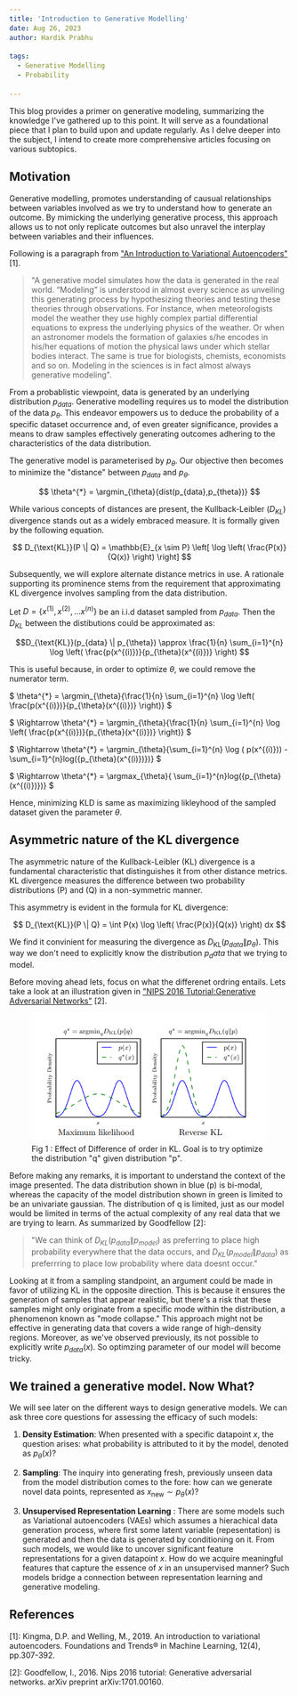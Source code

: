 ```yaml
---
title: 'Introduction to Generative Modelling'
date: Aug 26, 2023
author: Hardik Prabhu

tags:
  - Generative Modelling
  - Probability
  
---
```



This blog provides a primer on generative modeling, summarizing the knowledge I've gathered up to this point. It will serve as a foundational piece that I plan to build upon and update regularly. As I delve deeper into the subject, I intend to create more comprehensive articles focusing on various subtopics.

## Motivation 

Generative modelling, promotes understanding of causual relationships between variables involved as we try to understand how to generate an outcome. By mimicking the underlying generative process, this approach allows us to not only replicate outcomes but also unravel the interplay between variables and their influences. 

Following is a paragraph from ["An Introduction to Variational Autoencoders"](https://arxiv.org/pdf/1906.02691.pdf) [1].

 >"A generative model simulates how the data is generated in the real world. “Modeling” is understood in almost every science as unveiling this generating process by hypothesizing theories and testing these theories through observations. For instance, when meteorologists model the weather they use highly complex partial differential equations to express the underlying physics of the weather. Or when an astronomer models the formation of galaxies s/he encodes in his/her equations of motion the physical laws under which stellar bodies interact. The same is true for biologists, chemists, economists and so on. Modeling in the sciences is in fact almost always generative modeling".                 

From a probablistic viewpoint, data is generated by an underlying distribution $p_{data}$. Generative modelling requires us to model the distribution of the data $p_{\theta}$. This endeavor empowers us to deduce the probability of a specific dataset occurrence and, of even greater significance, provides a means to draw samples effectively generating outcomes adhering to the characteristics of the data distribution.

The generative model is parameterised by $p_{\theta}$. Our objective then becomes to minimize the "distance" between $p_{data}$ and $p_{\theta}$.

$$ \theta^{*} = \argmin_{\theta}{dist(p_{data},p_{theta})} $$


While various concepts of distances are present, the Kullback-Leibler ($D_{KL}$) divergence stands out as a widely embraced measure. It is formally given by the following equation.

$$ D_{\text{KL}}(P \| Q) = \mathbb{E}_{x \sim P} \left[ \log \left( \frac{P(x)}{Q(x)} \right) \right] $$

 Subsequently, we will explore alternate distance metrics in use. A rationale supporting its prominence stems from the requirement that approximating KL divergence involves sampling from the data distribution. 
 
 Let $D = \lbrace x^{(1)},x^{(2)},...x^{(n)} \rbrace$ be an  i.i.d dataset sampled from $p_{data}$. Then the $D_{KL}$ between the distibutions could be approximated as:

 $$D_{\text{KL}}(p_{data} \| p_{\theta}) \approx \frac{1}{n} \sum_{i=1}^{n}  \log \left( \frac{p(x^{(i)})}{p_{\theta}(x^{(i)})} \right) $$

This is useful because, in order to optimize $\theta$, we could remove the numerator term.

$ \theta^{*} = \argmin_{\theta}{\frac{1}{n} \sum_{i=1}^{n}  \log \left( \frac{p(x^{(i)})}{p_{\theta}(x^{(i)})} \right)} $

$ \Rightarrow \theta^{*} = \argmin_{\theta}{\frac{1}{n} \sum_{i=1}^{n}  \log \left( \frac{p(x^{(i)})}{p_{\theta}(x^{(i)})} \right)} $


$ \Rightarrow \theta^{*} = \argmin_{\theta}{\sum_{i=1}^{n}  \log ( p(x^{(i)})) - 
 \sum_{i=1}^{n}log({p_{\theta}(x^{(i)})})} $

$ \Rightarrow \theta^{*} = \argmax_{\theta}{ 
 \sum_{i=1}^{n}log({p_{\theta}(x^{(i)})})} $ 

 Hence, minimizing KLD is same as maximizing likleyhood of the sampled dataset given the parameter $\theta$.

 ## Asymmetric nature of the KL divergence 

The asymmetric nature of the Kullback-Leibler (KL) divergence is a fundamental characteristic that distinguishes it from other distance metrics. KL divergence measures the difference between two probability distributions \(P\) and \(Q\) in a non-symmetric manner.

This asymmetry is evident in the formula for KL divergence:

$$ D_{\text{KL}}(P \| Q) = \int P(x) \log \left( \frac{P(x)}{Q(x)} \right) dx $$


We find it convinient for measuring the divergence as $D_{\text{KL}}(p_{data} \| p_{\theta})$. This way we don't need to explicitly know the distribution $p_data$ that we trying to model. 


Before moving ahead lets, focus on what the differenet ordring entails. Lets take a look at an illustration given in ["NIPS 2016 Tutorial:Generative Adversarial Networks"]("https://arxiv.org/pdf/1701.00160.pdf") [2].

<figure>
	<img src="/images/blogs_img/gen_intro/image.png">
	<figcaption> Fig 1 : Effect of Difference of order in KL. Goal is to try optimize the distribution "q" given distribution "p". </figcaption>
</figure>


Before making any remarks, it is important to understand the context of the image presented. The data distribution shown in blue (p) is bi-modal, whereas the capacity of the model distribution shown in green is limited to be an univariate gaussian. The distribution of q is limited, just as our model would be limited in terms of the actual complexity of any real data that we are trying to learn. As summarized  by Goodfellow [2]:

>"We can think of $D_{KL}(p_{data} \| p_{model})$ as preferring to place high probability everywhere that the data occurs, and $D_{KL}(p_{model} \| p_{data})$ as preferrring to place low probability where data doesnt occur."

Looking at it from a sampling standpoint, an argument could be made in favor of utilizing KL in the opposite direction. This is because it ensures the generation of samples that appear realistic, but there's a risk that these samples might only originate from a specific mode within the distribution, a phenomenon known as "mode collapse." This approach might not be effective in generating data that covers a wide range of high-density regions. Moreover, as we've observed previously, its not possible to explicitly write $p_{data}(x)$. So optimzing parameter of our model will become tricky. 


## We trained a generative model. Now What?

  We will see later on the different ways to design generative models. We can ask three core questions for assessing the efficacy of such models:

1. $\textbf{Density Estimation}$: When presented with a specific datapoint $x$, the question arises: what probability is attributed to it by the model, denoted as $p_{\theta}(x)$?

2. $\textbf{Sampling}$: The inquiry into generating fresh, previously unseen data from the model distribution comes to the fore: how can we generate novel data points, represented as $x_{\text{new}} \sim p_{\theta}(x)$?

3. $\textbf{Unsupervised Representation Learning}$ : There are some models such as Variational autoencoders (VAEs) which assumes a hierachical data generation process, where first some latent variable (repesentation) is generated and then the data is generated by conditioning  on it.  From such models, we would like to uncover significant feature representations for a given datapoint $x$. How do we acquire meaningful features that capture the essence of $x$ in an unsupervised manner? Such models bridge a connection between representation learning and generative modeling.





## References

[1]: Kingma, D.P. and Welling, M., 2019. An introduction to variational autoencoders. Foundations and Trends® in Machine Learning, 12(4), pp.307-392.

[2]: Goodfellow, I., 2016. Nips 2016 tutorial: Generative adversarial networks. arXiv preprint arXiv:1701.00160.



